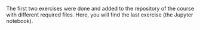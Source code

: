 The first two exercises were done and added to the repository of the course with different required files. 
Here, you will find the last exercise (the Jupyter notebook).
